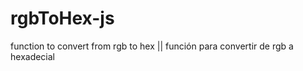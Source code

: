 rgbToHex-js
===========

function to convert from rgb to hex || función para convertir de rgb a hexadecial
